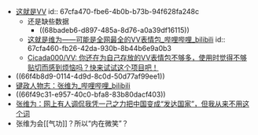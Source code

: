 - [这就是VV](https://vv.cicada000.work/)
  id:: 67cfa470-fbe6-4b0b-b73b-94f628fa248c
	- 还是缺些数据
		- ((68badeb6-d897-485a-8d76-a0a39df16115))
	- [这就是维为——可能是全网最全的VV表情包_哔哩哔哩_bilibili](https://www.bilibili.com/video/BV1AJ9QY8ERd/)
	  id:: 67cfa460-fb26-42da-930b-8b44b6e9a0b3
	- [Cicada000/VV: 你还在为自己存放的VV表情包不够多，使用时觉得不够贴切而感到烦恼吗？快来试试这个项目吧！](https://github.com/Cicada000/VV)
- ((66f4b8d9-0114-4d9d-8c0d-50d77af99ee1))
- [键政人物志：张维为_哔哩哔哩_bilibili](https://www.bilibili.com/video/BV1ne411y72A/)
- ((66f49c31-e957-40c0-bfa8-83b80dacf403))
- [张维为：网上有人调侃我凭一己之力把中国变成“发达国家”，但我从来不用这个词](https://www.guancha.cn/ZhangWeiWei/2023_07_12_700542.shtml)
- 张维为会[[气功]]？所以“内在微笑”？